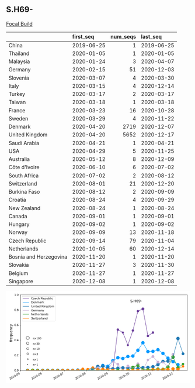 

## S.H69-
[Focal Build](https://nextstrain.org/groups/neherlab/ncov/S.H69-?f_region=Europe)

|                        | first_seq   |   num_seqs | last_seq   |
|:-----------------------|:------------|-----------:|:-----------|
| China                  | 2019-06-25  |          1 | 2019-06-25 |
| Thailand               | 2020-01-05  |          1 | 2020-01-05 |
| Malaysia               | 2020-01-24  |          3 | 2020-04-07 |
| Germany                | 2020-02-15  |         51 | 2020-12-03 |
| Slovenia               | 2020-03-07  |          4 | 2020-03-30 |
| Italy                  | 2020-03-15  |          4 | 2020-12-14 |
| Turkey                 | 2020-03-17  |          2 | 2020-03-17 |
| Taiwan                 | 2020-03-18  |          1 | 2020-03-18 |
| France                 | 2020-03-23  |         16 | 2020-10-28 |
| Sweden                 | 2020-03-29  |          4 | 2020-11-22 |
| Denmark                | 2020-04-20  |       2719 | 2020-12-07 |
| United Kingdom         | 2020-04-20  |       5652 | 2020-12-17 |
| Saudi Arabia           | 2020-04-21  |          1 | 2020-04-21 |
| USA                    | 2020-04-29  |          5 | 2020-11-25 |
| Australia              | 2020-05-12  |          8 | 2020-12-09 |
| Côte d'Ivoire          | 2020-06-10  |          6 | 2020-07-02 |
| South Africa           | 2020-07-02  |          2 | 2020-08-12 |
| Switzerland            | 2020-08-01  |         21 | 2020-12-20 |
| Burkina Faso           | 2020-08-12  |          2 | 2020-09-09 |
| Croatia                | 2020-08-24  |          4 | 2020-09-29 |
| New Zealand            | 2020-08-24  |          1 | 2020-08-24 |
| Canada                 | 2020-09-01  |          1 | 2020-09-01 |
| Hungary                | 2020-09-02  |          1 | 2020-09-02 |
| Norway                 | 2020-09-09  |         13 | 2020-11-18 |
| Czech Republic         | 2020-09-14  |         79 | 2020-11-04 |
| Netherlands            | 2020-10-05  |         60 | 2020-12-14 |
| Bosnia and Herzegovina | 2020-11-20  |          1 | 2020-11-20 |
| Slovakia               | 2020-11-27  |          3 | 2020-11-30 |
| Belgium                | 2020-11-27  |          1 | 2020-11-27 |
| Singapore              | 2020-12-08  |          1 | 2020-12-08 |

![Overall trends S.H69-](/overall_trends_figures/overall_trends_S.H69-.png)
